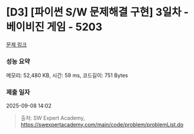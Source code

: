 # [D3] [파이썬 S/W 문제해결 구현] 3일차 - 베이비진 게임 - 5203 

[문제 링크](https://swexpertacademy.com/main/code/problem/problemDetail.do?contestProbId=AWT-MRHKchIDFAVT) 

### 성능 요약

메모리: 52,480 KB, 시간: 59 ms, 코드길이: 751 Bytes

### 제출 일자

2025-09-08 14:02



> 출처: SW Expert Academy, https://swexpertacademy.com/main/code/problem/problemList.do